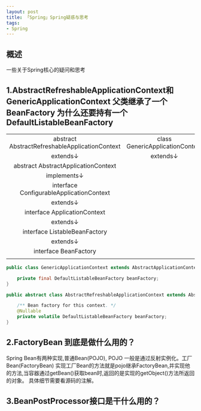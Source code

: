 ```yaml
---
layout: post
title: 「Spring」Spring疑惑与思考
tags: 
- Spring
---
```


## 概述

一些关于Spring核心的疑问和思考

<!--more-->

## 1.AbstractRefreshableApplicationContext和GenericApplicationContext 父类继承了一个BeanFactory 为什么还要持有一个DefaultListableBeanFactory

|||
|:--:|:--:|
|abstract AbstractRefreshableApplicationContext | class GenericApplicationContext|
|extends↓|extends↓|
|abstract AbstractApplicationContext||
|implements↓||
|interface ConfigurableApplicationContext||
|extends↓|
|interface ApplicationContext|
|extends↓|
|interface ListableBeanFactory|
|extends↓|
|interface BeanFactory|
|||

```java
public class GenericApplicationContext extends AbstractApplicationContext implements BeanDefinitionRegistry {

	private final DefaultListableBeanFactory beanFactory;
}

public abstract class AbstractRefreshableApplicationContext extends AbstractApplicationContext {

	/** Bean factory for this context. */
	@Nullable
	private volatile DefaultListableBeanFactory beanFactory;
}
```

## 2.FactoryBean 到底是做什么用的？

Spring Bean有两种实现,普通Bean(POJO), POJO 一般是通过反射实例化。工厂Bean(FactoryBean)
实现工厂Bean的方法就是pojo继承FactoryBean,并实现他的方法,当容器通过getBean()获取bean时,返回的是实现的getObject()方法所返回的对象。
具体细节需要看源码的注解。

## 3.BeanPostProcessor接口是干什么用的？



